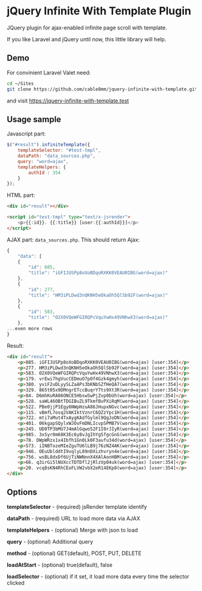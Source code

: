 jQuery Infinite With Template Plugin
======================

JQuery plugin for ajax-enabled infinite page scroll with template.

If you like Laravel and jQuery until now, this little library will help.

## Demo

For convinient Laravel Valet need:

```bash
cd ~/Sites
git clone https://github.com/cable8mm/jquery-infinite-with-template.git
```

and visit https://jquery-infinite-with-template.test

## Usage sample

Javascript part:

```Javascript
$("#result").infiniteTemplate({
	templateSelector: "#test-tmpl",
	dataPath: "data_sources.php",
	query: "word=ajax",
	templateHelpers: {
		authId : 354
	}
});
```

HTML part:

```html
<div id="result"></div>

<script id="test-tmpl" type="text/x-jsrender">
	<p>{{:id}}. {{:title}} [user:{{:authId}}]</p>
</script>
```

AJAX part: `data_sources.php`. This should return Ajax:

```javascript
{
	"data": [
	{
		"id": 885,
		"title": "iGFIJUSPp8oXoBDqoRXKK0VEAU0IBG(word=ajax)"
	},
	{
		"id": 277,
		"title": "HM3iPLDwd3nQKNH5eOkaOh5QlSb92F(word=ajax)"
	},
	{
		"id": 583,
		"title": "O2X0VQeWFGIRQPcVquYwHx49VNhwX3(word=ajax)"
	},
...even more rows
}
```

Result:

```html
<div id="result">
	<p>885. iGFIJUSPp8oXoBDqoRXKK0VEAU0IBG(word=ajax) [user:354]</p>
	<p>277. HM3iPLDwd3nQKNH5eOkaOh5QlSb92F(word=ajax) [user:354]</p>
	<p>583. O2X0VQeWFGIRQPcVquYwHx49VNhwX3(word=ajax) [user:354]</p>
	<p>179. vrEwi7hgVucCEDmuO7pOf4Gzk4gmyh(word=ajax) [user:354]</p>
	<p>380. yviF2uDLyySLZaAPs3bKNbSZfHeQA7(word=ajax) [user:354]</p>
	<p>329. 865t05x9DMngrETccBuqrY7ts9Xt3R(word=ajax) [user:354]</p>
	<p>84. D6mhKuRA06ONCE5HbswSwPjZvp0bUh(word=ajax) [user:354]</p>
	<p>528. saWL46OBtTDGIBuZL9TkmfBvPXiRqM(word=ajax) [user:354]</p>
	<p>522. PBe0jjP1Egy6NWpHzuA86JHupxNGvc(word=ajax) [user:354]</p>
	<p>115. vBmfL7osq2VAKIktVznrC6QZzYpc1H(word=ajax) [user:354]</p>
	<p>722. mti7aMut4TxAygKAdfGylml9QgJoDN(word=ajax) [user:354]</p>
	<p>401. 06kgapSQylxWJOvFmDNLIcvpSPMB7V(word=ajax) [user:354]</p>
	<p>245. UD0TP3bMU7J4mAlGqwo52F1I0rJIyR(word=ajax) [user:354]</p>
	<p>985. 3xSyr0m68K3Ec6y8vJgIhYgSfgcGnG(word=ajax) [user:354]</p>
	<p>78. DWpWRzx1x4Ibfh1Gn0Lk0F3aufu34d(word=ajax) [user:354]</p>
	<p>573. iINBTozeMIeZguTU6lLB9j76zNZ4AK(word=ajax) [user:354]</p>
	<p>946. OEuUblddtI9vqlyL89nDXizhvryn4e(word=ajax) [user:354]</p>
	<p>756. wsBL8dxDf6UjTiNWNnnX4XAlAonHBM(word=ajax) [user:354]</p>
	<p>66. q3irGi5lNUXccTDTDfl2jRlzVp04uk(word=ajax) [user:354]</p>
	<p>20. vcq8sKN4RhCEoFLVW2vbX2eR14EKp8(word=ajax) [user:354]</p>
</div>
```

## Options

**templateSelector** - (required) jsRender template identify

**dataPath** - (required) URL to load more data via AJAX

**templateHelpers** - (optional) Merge with json to load

**query** - (optional) Additional query

**method** - (optional) GET(default), POST, PUT, DELETE

**loadAtStart** - (optional) true(default), false

**loadSelector** - (optional) if it set, it load more data every time the selector clicked
